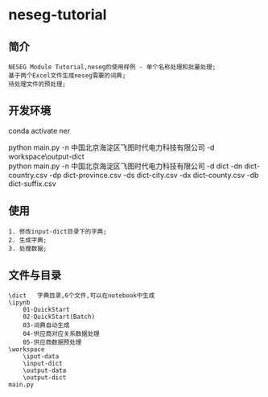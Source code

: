 # neseg-tutorial

## 简介

    NESEG Module Tutorial,neseg的使用样例 - 单个名称处理和批量处理;
    基于两个Excel文件生成neseg需要的词典;
    待处理文件的预处理;

## 开发环境

conda activate ner

python main.py -n 中国北京海淀区飞图时代电力科技有限公司 -d workspace\output-dict  
python main.py -n 中国北京海淀区飞图时代电力科技有限公司 -d dict -dn dict-country.csv -dp dict-province.csv -ds dict-city.csv -dx dict-county.csv -db dict-suffix.csv

## 使用

    1. 修改input-dict目录下的字典;
    2. 生成字典;
    3. 处理数据;

## 文件与目录

    \dict   字典目录,6个文件,可以在notebook中生成
    \ipynb
        01-QuickStart
        02-QuickStart(Batch)
        03-词典自动生成
        04-供应商对应关系数据处理
        05-供应商数据预处理
    \workspace
        \iput-data
        \input-dict
        \output-data
        \output-dict
    main.py
